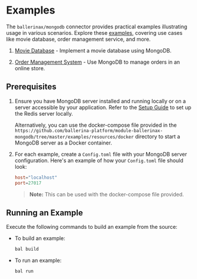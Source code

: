 # Examples

The `ballerinax/mongodb` connector provides practical examples illustrating usage in various scenarios. Explore these [examples](https://github.com/ballerina-platform/module-ballerinax-mongodb/tree/master/examples), covering use cases like movie database, order management service, and more.

1. [Movie Database](https://github.com/ballerina-platform/module-ballerinax-mongodb/tree/master/examples/mmovie-database) - Implement a movie database using MongoDB.

2. [Order Management System](https://github.com/ballerina-platform/module-ballerinax-mongodb/tree/master/examples/order-management-system) - Use MongoDB to manage orders in an online store.

## Prerequisites

1. Ensure you have MongoDB server installed and running locally or on a server accessible by your application. Refer to the [Setup Guide](https://central.ballerina.io/ballerinax/mongodb/latest#setup-guide) to set up the Redis server locally.

    Alternatively, you can use the docker-compose file provided in the `https://github.com/ballerina-platform/module-ballerinax-mongodb/tree/master/examples/resources/docker` directory to start a MongoDB server as a Docker container.

2. For each example, create a `Config.toml` file with your MongoDB server configuration. Here's an example of how your `Config.toml` file should look:

    ```toml
    host="localhost"
    port=27017
    ```

    > **Note:** This can be used with the docker-compose file provided.

## Running an Example

Execute the following commands to build an example from the source:

* To build an example:

    ```bash
    bal build
    ```

* To run an example:

    ```bash
    bal run
    ```
